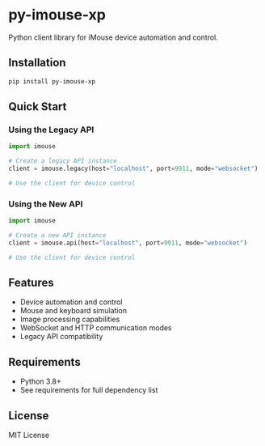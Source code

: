 # py-imouse-xp

Python client library for iMouse device automation and control.

## Installation

```bash
pip install py-imouse-xp
```

## Quick Start

### Using the Legacy API

```python
import imouse

# Create a legacy API instance
client = imouse.legacy(host="localhost", port=9911, mode="websocket")

# Use the client for device control
```

### Using the New API

```python
import imouse

# Create a new API instance
client = imouse.api(host="localhost", port=9911, mode="websocket")

# Use the client for device control
```

## Features

- Device automation and control
- Mouse and keyboard simulation
- Image processing capabilities
- WebSocket and HTTP communication modes
- Legacy API compatibility

## Requirements

- Python 3.8+
- See requirements for full dependency list

## License

MIT License